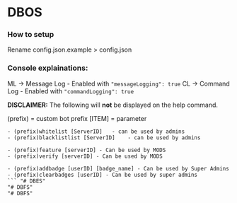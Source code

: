 # DBOS               
### How to setup
Rename config.json.example > config.json
### Console explainations:
ML -> Message Log - Enabled with `"messageLogging": true`
CL -> Command Log - Enabled with `"commandLogging": true`

**DISCLAIMER:** The following will **not** be displayed on the help command.

(prefix) = custom bot prefix
[ITEM] = parameter 
```
- (prefix)whitelist [ServerID]   - can be used by admins
- (prefix)blacklistlist [ServerID]    - can be used by admins

- (prefix)feature [serverID] - Can be used by MODS
- (prefix)verify [serverID] - Can be used by MODS

- (prefix)addbadge [userID] [badge_name] - Can be used by Super Admins 
- (prefix)clearbadges [userID] - Can be used by super admins
``` "# DBES" 
"# DBFS" 
"# DBFS" 
